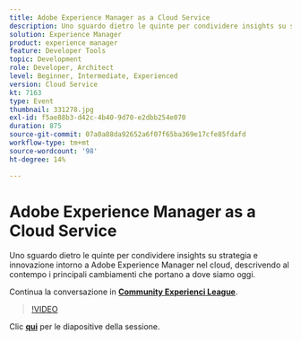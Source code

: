 ```yaml
---
title: Adobe Experience Manager as a Cloud Service
description: Uno sguardo dietro le quinte per condividere insights su strategia e innovazione intorno a Adobe Experience Manager nel cloud, descrivendo al contempo i principali cambiamenti che portano a dove siamo oggi. Questa sessione è stata distribuita come parte dell’evento Contenuto Adobe Developers Live.
solution: Experience Manager
product: experience manager
feature: Developer Tools
topic: Development
role: Developer, Architect
level: Beginner, Intermediate, Experienced
version: Cloud Service
kt: 7163
type: Event
thumbnail: 331278.jpg
exl-id: f5ae88b3-d42c-4b40-9d70-e2dbb254e070
duration: 875
source-git-commit: 07a0a88da92652a6f07f65ba369e17cfe85fdafd
workflow-type: tm+mt
source-wordcount: '98'
ht-degree: 14%

---
```


# Adobe Experience Manager as a Cloud Service

Uno sguardo dietro le quinte per condividere insights su strategia e innovazione intorno a Adobe Experience Manager nel cloud, descrivendo al contempo i principali cambiamenti che portano a dove siamo oggi.

Continua la conversazione in **[Community Experienci League](https://adobe.ly/36Yd3v6)**.

>[!VIDEO](https://video.tv.adobe.com/v/331278/?quality=12&learn=on&hidetitle=true)

Clic **[qui](/help/adobe-developers-live/assets/experience-manager-as-cloud-service.pdf)** per le diapositive della sessione.
